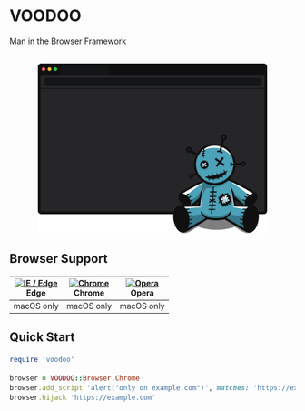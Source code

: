 # VOODOO
Man in the Browser Framework

<p align="center">
    <br />
    <img src="./.github/voodoo.svg" width="80%" />
</p>

## Browser Support

| [<img src="https://raw.githubusercontent.com/alrra/browser-logos/master/src/edge/edge_48x48.png" alt="IE / Edge" width="24px" height="24px" />](http://godban.github.io/browsers-support-badges/)<br/>Edge | [<img src="https://raw.githubusercontent.com/alrra/browser-logos/master/src/chrome/chrome_48x48.png" alt="Chrome" width="24px" height="24px" />](http://godban.github.io/browsers-support-badges/)<br/>Chrome | [<img src="https://raw.githubusercontent.com/alrra/browser-logos/master/src/opera/opera_48x48.png" alt="Opera" width="24px" height="24px" />](http://godban.github.io/browsers-support-badges/)<br/>Opera |
| --------- | --------- | --------- |
| macOS only | macOS only | macOS only

## Quick Start

```rb
require 'voodoo'

browser = VOODOO::Browser.Chrome
browser.add_script 'alert("only on example.com")', matches: 'https://example.com/*'
browser.hijack 'https://example.com'
```


